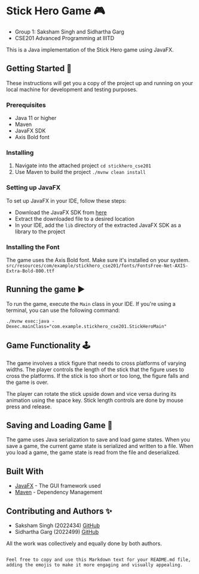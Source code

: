 # Stick Hero Game 🎮
- Group 1: Saksham Singh and Sidhartha Garg
- CSE201 Advanced Programming at IIITD

This is a Java implementation of the Stick Hero game using JavaFX.

## Getting Started 🚀

These instructions will get you a copy of the project up and running on your local machine for development and testing purposes.

### Prerequisites

- Java 11 or higher
- Maven
- JavaFX SDK
- Axis Bold font

### Installing

1. Navigate into the attached project `cd stickhero_cse201`
2. Use Maven to build the project `./mvnw clean install`

### Setting up JavaFX

To set up JavaFX in your IDE, follow these steps:

- Download the JavaFX SDK from [here](https://gluonhq.com/products/javafx/)
- Extract the downloaded file to a desired location
- In your IDE, add the `lib` directory of the extracted JavaFX SDK as a library to the project

### Installing the Font

The game uses the Axis Bold font. Make sure it's installed on your system.
`src/resources/com/example/stickhero_cse201/fonts/FontsFree-Net-AXIS-Extra-Bold-800.ttf`

## Running the game ▶️

To run the game, execute the `Main` class in your IDE. If you're using a terminal, you can use the following command:

```
./mvnw exec:java -Dexec.mainClass="com.example.stickhero_cse201.StickHeroMain"
```

## Game Functionality 🕹️

The game involves a stick figure that needs to cross platforms of varying widths. The player controls the length of the stick that the figure uses to cross the platforms. If the stick is too short or too long, the figure falls and the game is over.

The player can rotate the stick upside down and vice versa during its animation using the space key. Stick length controls are done by mouse press and release.

## Saving and Loading Game 💾

The game uses Java serialization to save and load game states. When you save a game, the current game state is serialized and written to a file. When you load a game, the game state is read from the file and deserialized.

## Built With

- [JavaFX](https://openjfx.io/) - The GUI framework used
- [Maven](https://maven.apache.org/) - Dependency Management

## Contributing and Authors ✨

- Saksham Singh (2022434) [GitHub](https://www.github.com/SakshxmSingh)
- Sidhartha Garg (2022499) [GitHub](https://www.github.com/GargSidhartha)

All the work was collectively and equally done by both authors.
```

Feel free to copy and use this Markdown text for your README.md file, adding the emojis to make it more engaging and visually appealing.
